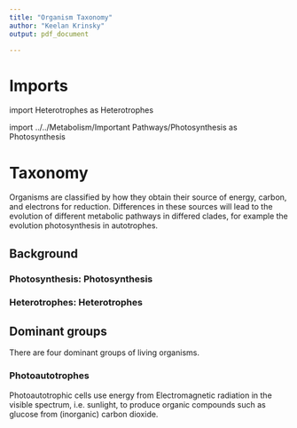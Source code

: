 ```yaml
---
title: "Organism Taxonomy"
author: "Keelan Krinsky" 
output: pdf_document

---
```


# Imports

import Heterotrophes as Heterotrophes

import ../../Metabolism/Important Pathways/Photosynthesis as Photosynthesis

# Taxonomy
Organisms are classified by how they obtain their source of energy, carbon, and electrons for reduction. Differences in these sources will lead to the evolution of different metabolic pathways in differed clades, for example the evolution photosynthesis in autotrophes. 

## Background

### __Photosynthesis: Photosynthesis__

### __Heterotrophes: Heterotrophes__

## Dominant groups
There are four dominant groups of living organisms. 

### Photoautotrophes
Photoautotrophic cells use energy from Electromagnetic radiation in the visible spectrum, i.e. sunlight, to produce organic compounds such as glucose from (inorganic) carbon dioxide. 


